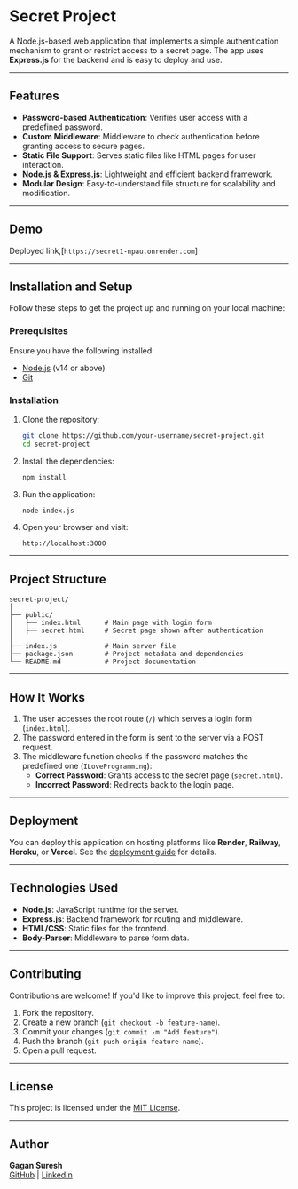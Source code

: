 # Secret Project

A Node.js-based web application that implements a simple authentication mechanism to grant or restrict access to a secret page. The app uses **Express.js** for the backend and is easy to deploy and use.

---

## Features

- **Password-based Authentication**: Verifies user access with a predefined password.
- **Custom Middleware**: Middleware to check authentication before granting access to secure pages.
- **Static File Support**: Serves static files like HTML pages for user interaction.
- **Node.js & Express.js**: Lightweight and efficient backend framework.
- **Modular Design**: Easy-to-understand file structure for scalability and modification.

---

## Demo

Deployed link,[`https://secret1-npau.onrender.com`]

---

## Installation and Setup

Follow these steps to get the project up and running on your local machine:

### Prerequisites

Ensure you have the following installed:

- [Node.js](https://nodejs.org/) (v14 or above)
- [Git](https://git-scm.com/)

### Installation

1. Clone the repository:
   ```bash
   git clone https://github.com/your-username/secret-project.git
   cd secret-project
   ```

2. Install the dependencies:
   ```bash
   npm install
   ```

3. Run the application:
   ```bash
   node index.js
   ```

4. Open your browser and visit:
   ```
   http://localhost:3000
   ```

---

## Project Structure

```
secret-project/
│
├── public/
│   ├── index.html      # Main page with login form
│   ├── secret.html     # Secret page shown after authentication
│
├── index.js            # Main server file
├── package.json        # Project metadata and dependencies
└── README.md           # Project documentation
```

---

## How It Works

1. The user accesses the root route (`/`) which serves a login form (`index.html`).
2. The password entered in the form is sent to the server via a POST request.
3. The middleware function checks if the password matches the predefined one (`ILoveProgramming`):
   - **Correct Password**: Grants access to the secret page (`secret.html`).
   - **Incorrect Password**: Redirects back to the login page.

---

## Deployment

You can deploy this application on hosting platforms like **Render**, **Railway**, **Heroku**, or **Vercel**. See the [deployment guide](#) for details.

---

## Technologies Used

- **Node.js**: JavaScript runtime for the server.
- **Express.js**: Backend framework for routing and middleware.
- **HTML/CSS**: Static files for the frontend.
- **Body-Parser**: Middleware to parse form data.

---

## Contributing

Contributions are welcome! If you'd like to improve this project, feel free to:

1. Fork the repository.
2. Create a new branch (`git checkout -b feature-name`).
3. Commit your changes (`git commit -m "Add feature"`).
4. Push the branch (`git push origin feature-name`).
5. Open a pull request.

---

## License

This project is licensed under the [MIT License](LICENSE).

---

## Author

**Gagan Suresh**  
[GitHub](https://github.com/gaganProgramming) | [LinkedIn](https://www.linkedin.com/in/gagan-suresh)

